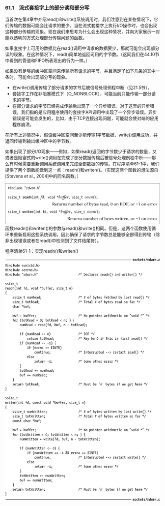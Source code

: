 ### 61.1　流式套接字上的部分读和部分写

当首次在第4章中介绍read()和write()系统调用时，我们注意到在某些情况下，它们传输的数据可能会比请求的要少。当在流式套接字上执行I/O操作时，也会出现这种部分传输的现象。现在我们来思考为什么会出现这种情况，并向大家展示一对能以透明的方式处理部分传输问题的函数。

如果套接字上可用的数据比在read()调用中请求的数据要少，那就可能会出现部分读的现象。在这种情况下，read()简单地返回可用的字节数。（这同我们在44.10节中看到的管道和FIFO所表现出的行为一样。）

如果没有足够的缓冲区空间来传输所有请求的字节，并且满足了如下几条的其中一条时，可能会出现部分写的现象。

+ 在write()调用传输了部分请求的字节后被信号处理例程中断（见21.5节）。
+ 套接字工作在非阻塞模式下（O_NONBLOCK），可能当前只能传输一部分请求的字节。
+ 在部分请求的字节已经完成传输后出现了一个异步错误。对于这里的异步错误，我们指的是应用程序使用的套接字API调用中出现了一个异步错误。异步错误是可能会发生的，比如，由于TCP连接出现问题，可能就会使对端的应用程序崩溃。

在所有上述情况中，假设缓冲区空间至少能传输1字节数据，write()调用成功，并返回传输到输出缓冲区中的字节数。

如果出现了部分I/O现象——例如，如果read()返回的字节数少于请求的数量，又或者是阻塞式的write()调用在完成了部分数据传输后被信号处理例程中断——那么有时候需要重新调用系统调用来完成全部数据的传输。在程序清单61-1中，我们提供了两个函数能做到这一点：readn()和writen()。（实现这两个函数的想法源自[Stevens et al., 2004]中的同名函数。）



![1544.png](../images/1544.png)
函数readn()和writen()的参数与read()和write()相同。但是，这两个函数使用循环来重新启用这些系统调用，因此确保了请求的字节数总是能够全部得到传输（除非出现错误或者在read()中检测到了文件结尾符）。

程序清单61-1：实现readn()和writen()



![1545.png](../images/1545.png)
